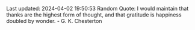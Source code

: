 Last updated: 2024-04-02 19:50:53
Random Quote: I would maintain that thanks are the highest form of thought, and that gratitude is happiness doubled by wonder. - G. K. Chesterton